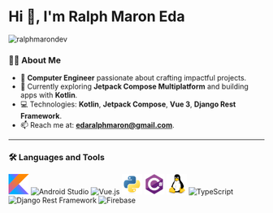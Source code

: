 # Hi 👋, I'm Ralph Maron Eda

<p align="left">
  <img src="https://komarev.com/ghpvc/?username=ralphmarondev&label=Profile%20views&color=0e75b6&style=flat" alt="ralphmarondev" />
</p>

### 👨‍💻 About Me
- 🔭 **Computer Engineer** passionate about crafting impactful projects.  
- 🌱 Currently exploring **Jetpack Compose Multiplatform** and building apps with **Kotlin**.  
- 💻 Technologies: **Kotlin**, **Jetpack Compose**, **Vue 3**, **Django Rest Framework**.  
- 📫 Reach me at: **[edaralphmaron@gmail.com](mailto:edaralphmaron@gmail.com)**.  

---
 
### 🛠️ Languages and Tools
<p>
  <img src="https://raw.githubusercontent.com/teamedwardforever/Readme-Generator/71f25dd8b98329b168142a6b782a107b75eab178/svg/Skills/Mobile/kotlinlang-icon.svg" alt="Kotlin" width="40" height="40"/>
  <img src="https://img.icons8.com/?size=100&id=04OFrkjznvcd&format=png&color=000000" alt="Android Studio" width="40" height="40"/>
  <img src="https://www.svgrepo.com/show/493625/vue-vuejs-javascript-js-framework.svg" alt="Vue.js" width="40" height="40"/>
  <img src="https://raw.githubusercontent.com/teamedwardforever/Readme-Generator/71f25dd8b98329b168142a6b782a107b75eab178/svg/Skills/Languages/python-original.svg" alt="Python" width="40" height="40"/>
  <img src="https://raw.githubusercontent.com/teamedwardforever/Readme-Generator/71f25dd8b98329b168142a6b782a107b75eab178/svg/Skills/Languages/csharp-original.svg" alt="C#" width="40" height="40"/>
  <img src="https://raw.githubusercontent.com/teamedwardforever/Readme-Generator/71f25dd8b98329b168142a6b782a107b75eab178/svg/Skills/Other/linux-original.svg" alt="Linux" width="40" height="40"/>
   <img src="https://pnbmobile.com/images/typescript_logo.png" alt="TypeScript" width="40" height="40"/>
   <img src="https://michaeldc86.github.io/django_rest.png" alt="Django Rest Framework" width="40" height="40"/>
   <img src="https://images.icon-icons.com/2699/PNG/512/firebase_logo_icon_171157.png" alt="Firebase" width="40" height="40"/>
</p>

<!--
---

### 📊 GitHub Stats
<p align="left">
  <img height="180em" src="https://github-readme-stats.vercel.app/api/top-langs/?username=ralphmarondev&layout=compact&theme=tokyonight" alt="Top Languages" />
</p>

---

### 🌐 Connect with Me
<div> 
  <a href="https://github.com/ralphmarondev" target="_blank">
    <img src="https://img.shields.io/badge/GitHub-100000?style=for-the-badge&logo=github&logoColor=white" alt="GitHub" />
  </a>
  <a href="mailto:edaralphmaron@gmail.com">
    <img src="https://img.shields.io/badge/-Gmail-%23333?style=for-the-badge&logo=gmail&logoColor=white" alt="Gmail" />
  </a>
</div>
-->
